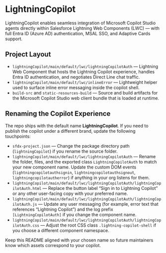 # LightningCopilot
LightningCopilot enables seamless integration of Microsoft Copilot Studio agents directly within Salesforce Lightning Web Components (LWC) — with full Entra ID (Azure AD) authentication, MSAL SSO, and Adaptive Cards support.

## Project Layout
- `lightningCopilot/main/default/lwc/lightningCopilotAuth` — Lightning Web Component that hosts the Lightning Copilot experience, handles Entra ID authentication, and negotiates Direct Line chat traffic.
- `lightningCopilot/main/default/lwc/inlineError` — Lightweight helper used to surface inline error messaging inside the copilot shell.
- `build-src` and `static-resources-build` — Source and build artifacts for the Microsoft Copilot Studio web client bundle that is loaded at runtime.

## Renaming the Copilot Experience
The repo ships with the default name **LightningCopilot**. If you need to publish the copilot under a different brand, update the following touchpoints:
- `sfdx-project.json` — Change the package directory path (`lightningCopilot`) if you rename the source folder.
- `lightningCopilot/main/default/lwc/lightningCopilotAuth` — Rename the folder, files, and the exported class `LightningCopilotAuth` to match your new component name. Update the custom DOM events (`lightningcopilotauthsignin`, `lightningcopilotauthsignout`, `lightningcopilotautherror`) if anything in your org listens for them.
- `lightningCopilot/main/default/lwc/lightningCopilotAuth/lightningCopilotAuth.html` — Replace the button label “Sign in to Lightning Copilot” or any other user-facing copy with your preferred name.
- `lightningCopilot/main/default/lwc/lightningCopilotAuth/lightningCopilotAuth.js` — Update any user messaging (for example, error text that references “Lightning Copilot”) and the log prefix `[LightningCopilotAuth]` if you change the component name.
- `lightningCopilot/main/default/lwc/lightningCopilotAuth/lightningCopilotAuth.css` — Adjust the root CSS class `.lightning-copilot-shell` if you choose a different component namespace.

Keep this README aligned with your chosen name so future maintainers know which assets correspond to your copilot.
